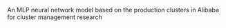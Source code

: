 An MLP neural network model based on the production clusters in Alibaba for cluster management research
